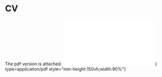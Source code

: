 # CV

The pdf version is attached. 
![Alt text](<CV-2.pdf>){ type=application/pdf style="min-height:150vh;width:90%"}